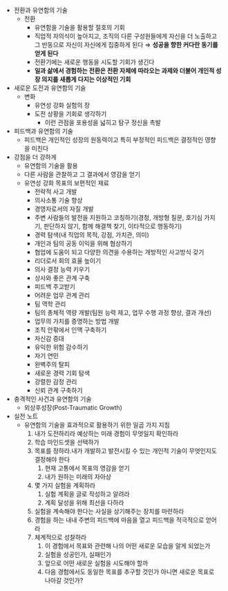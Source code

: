- 전환과 유연함의 기술
    - 전환
        - 유연함을 기술을 활용할 절호의 기회
        - 직업적 자의식이 높아지고, 조직의 다른 구성원들에게 자신을 더 노출하고 그 반동으로 자신이 자신에게 집중하게 된다 ⇒ **성공을 향한 커다란 동기를 얻게 된다**
        - 전환기에는 새로운 행동을 시도할 기회가 생긴다
        - **일과 삶에서 경험하는 전환은 전환 자체에 따라오는 과제와 더불어 개인적 성장 의지를 새롭게 다지는 이상적인 기회**
- 새로운 도전과 유연함의 기술
    - 변화
        - 유연성 강화 실험의 장
        - 도전 상황을 기회로 생각하기
            - 이런 관점을 포용성을 넓히고 탐구 정신을 촉발
- 피드백과 유연함의 기술
    - 피드백은 개인적인 성장의 원동력이고 특히 부정적인 피드백은 결정적인 영향을 미친다
- 강점을 더 강하게
    - 유연함의 기술을 활용
    - 다른 사람을 관찰하고 그 결과에서 영감을 얻기
    - 유연성 강화 목표의 보편적인 재료
        - 전략적 사고 개발
        - 의사소통 기술 향상
        - 경영자로서의 자질 개발
        - 주변 사람들의 발전을 지원하고 코칭하기(경청, 개방형 질문, 호기심 가지기, 판단하지 않기, 함께 해결책 찾기, 이타적으로 행동하기)
        - 경력 탐색(내 직업의 목적, 강점, 가치관, 의미)
        - 개인과 팀의 공동 이익을 위해 협상하기
        - 협업에 도움이 되고 다양한 의견을 수용하는 개방적인 사고방식 갖기
        - 리더로서 회의 효율 높이기
        - 의사 결정 능력 키우기
        - 상사와 좋은 관계 구축
        - 피드백 주고받기
        - 어려운 업무 관계 관리
        - 팀 역학 관리
        - 팀의 총체적 역량 개발(팀원 능력 제고, 업무 수행 과정 향상, 결과 개선)
        - 업무의 가치를 증명하는 방법 개발
        - 조직 안팎에서 인맥 구축하기
        - 자신감 증대
        - 유익한 위험 감수하기
        - 자기 연민
        - 완벽주의 탈피
        - 새로운 경력 기회 탐색
        - 강렬한 감정 관리
        - 신뢰 관계 구축하기
- 충격적인 사건과 유연함의 기술
    - 외상후성장(Post-Traumatic Growth)
- 실전 노트
    - 유연함의 기술을 효과적으로 활용하기 위한 일곱 가지 지침
        1. 내가 도전하리라 예상하는 미래 경험이 무엇일지 확인하라
        2. 학습 마인드셋을 선택하가
        3. 목표를 정하라.내가 개발하고 발전시킬 수 있는 개인적 기술이 무엇인지도 결정해야 한다
            1. 현재 고통에서 목표의 영감을 얻기
            2. 내가 원하는 미래의 자아상
        4. 몇 가지 실험을 계획하라
            1. 실험 계획을 글로 작성하고 알려라
            2. 계획 달성을 위해 최선을 다하라
        5. 실험을 계속해야 한다는 사실을 상기해주는 장치를 마련하라
        6. 경험을 하는 내내 주변의 피드백에 마음을 열고 피드백을 적극적으로 얻어라
        7. 체계적으로 성찰하라
            1. 이 경험에서 목표와 관련해 나의 어떤 새로운 모습을 알게 되었는가
            2. 실험을 성공인가, 실패인가
            3. 앞으로 어떤 새로운 실험을 시도해야 할까
            4. 다음 경험에서도 동일한 목표를 추구할 것인가 아니면 새로운 목표로 나아갈 것인가?